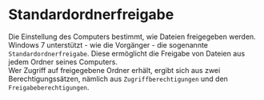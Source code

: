 # Standardordnerfreigabe

Die Einstellung des Computers bestimmt, wie Dateien freigegeben werden. Windows 7 unterstützt - wie die Vorgänger - die sogenannte 
`Standardordnerfreigabe`. Diese ermöglicht die Freigabe von Dateien aus jedem Ordner seines Computers.  
Wer Zugriff auf freigegebene Ordner erhält, ergibt sich aus zwei Berechtigungssätzen, nämlich aus `Zugriffberechtigungen` und den 
`Freigabeberechtigungen`.